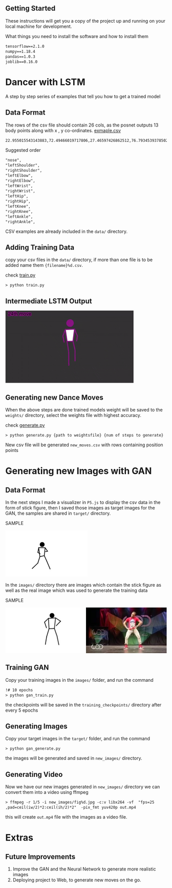 
## Getting Started

These instructions will get you a copy of the project up and running on your local machine for development.

What things you need to install the software and how to install them

```
tensorflow==2.1.0
numpy==1.18.4
pandas==1.0.3
joblib==0.16.0
```

# Dancer with LSTM

A step by step series of examples that tell you how to get a trained model

## Data Format

The rows of the csv file should contain 26 cols, as the posnet outputs 13 body points along with x , y co-ordinates. [exmaple.csv](data/dance_download1.csv)

```
22.955015543143883,72.49466019717806,27.46597426862512,76.79345393785027,18.440016123751217,76.96221626385844,27.696941055981966,85.40758682459185,17.291410152442737,83.79467011985258,25.599847328825536,89.44064099049706,19.33106420565302,88.3909251787509,25.5050841214364,91.59095023528874,19.353783085099902,91.11421950193409,24.34983123719808,103.17374728018777,18.205918577911792,103.16785845840187,22.1979048879523,112.20190911543995,17.676485117415936,112.5701994124444
```

Suggested order

```
"nose",
"leftShoulder",
"rightShoulder",
"leftElbow",
"rightElbow",
"leftWrist",
"rightWrist",
"leftHip",
"rightHip",
"leftKnee",
"rightKnee",
"leftAnkle",
"rightAnkle",
```

CSV examples are already included in the `data/` directory.

## Adding Training Data

copy your csv files in the `data/` directory, if more than one file is to be added name them `{filename}%d.csv`.

check [train.py](train.py)

```
> python train.py
```

## Intermediate LSTM Output

![Final GAN Output](assets/2.gif)

## Generating new Dance Moves

When the above steps are done trained models weight will be saved to the `weights/` directory, select the weights file with highest accuracy.

check [generate.py](generate.py)

```
> python generate.py {path to weightsfile} {num of steps to generate}
```

New csv file will be generated `new_moves.csv` with rows containing position points

# Generating new Images with GAN

## Data Format

In the next steps I made a visualizer in `P5.js` to display the csv data in the form of stick figure, then I saved those images as target images for the GAN, the samples are shared in `target/` directory.

SAMPLE

![SAMPLE](target/38.jpg)

In the `images/` directory there are images which contain the stick figure as well as the real image which was used to generate the training data

SAMPLE

![SAMPLE](images/38.jpg)

## Training GAN

Copy your training images in the `images/` folder, and run the command

```
!# 10 epochs
> python gan_train.py
```

the checkpoints will be saved in the `training_checkpoints/` directory after every 5 epochs

## Generating Images

Copy your target images in the `target/` folder, and run the command

```
> python gan_generate.py
```

the images will be generated and saved in `new_images/` directory.

## Generating Video

Now we have our new images generated in `new_images/` directory we can convert them into a video using ffmpeg

```
> ffmpeg -r 1/5 -i new_images/fig%d.jpg -c:v libx264 -vf  "fps=25 ,pad=ceil(iw/2)*2:ceil(ih/2)*2"  -pix_fmt yuv420p out.mp4
```

this will create `out.mp4` file with the images as a video file.

# Extras

## Future Improvements

1. Improve the GAN and the Neural Network to generate more realistic images
2. Deploying project to Web, to generate new moves on the go.

